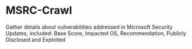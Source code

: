 # MSRC-Crawl
Gather details about vulnerabilities addressed in Microsoft Security Updates, included: Base Score, Impacted OS, Recommendation, Publicly Disclosed and Exploited
